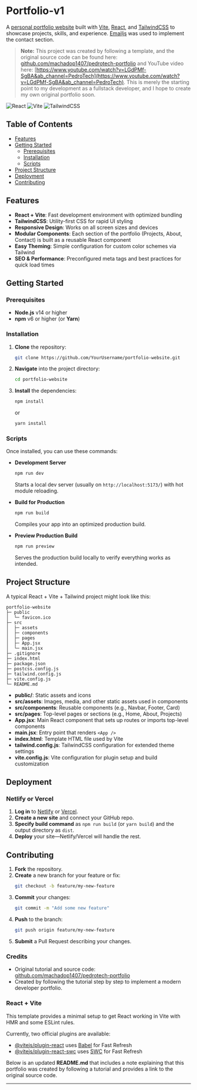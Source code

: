 # Portfolio-v1

A [personal portfolio website](junehyukyoo.netlify.com) built with [Vite](https://vitejs.dev/), [React](https://react.dev/), and [TailwindCSS](https://tailwindcss.com/) to showcase projects, skills, and experience. [Emailjs](https://www.emailjs.com/) was used to implement the contact section.

> **Note:** This project was created by following a template, and the original source code can be found here: [github.com/machadop1407/pedrotech-portfolio](https://github.com/machadop1407/pedrotech-portfolio) and YouTube video here: [https://www.youtube.com/watch?v=LGdPMf-SgBA&ab_channel=PedroTech](https://www.youtube.com/watch?v=LGdPMf-SgBA&ab_channel=PedroTech). This is merely the starting point to my development as a fullstack developer, and I hope to create my own original portfolio soon.


![React](https://img.shields.io/badge/React-18.0.0-blue)
![Vite](https://img.shields.io/badge/Vite-4.0.0-orange)
![TailwindCSS](https://img.shields.io/badge/TailwindCSS-3.0.0-06B6D4)

## Table of Contents

- [Features](#features)  
- [Getting Started](#getting-started)  
  - [Prerequisites](#prerequisites)  
  - [Installation](#installation)  
  - [Scripts](#scripts)  
- [Project Structure](#project-structure)  
- [Deployment](#deployment)  
- [Contributing](#contributing)  

## Features

- **React + Vite**: Fast development environment with optimized bundling  
- **TailwindCSS**: Utility-first CSS for rapid UI styling  
- **Responsive Design**: Works on all screen sizes and devices  
- **Modular Components**: Each section of the portfolio (Projects, About, Contact) is built as a reusable React component  
- **Easy Theming**: Simple configuration for custom color schemes via Tailwind  
- **SEO & Performance**: Preconfigured meta tags and best practices for quick load times

## Getting Started

### Prerequisites

- **Node.js** v14 or higher  
- **npm** v6 or higher (or **Yarn**)

### Installation

1. **Clone** the repository:
   ```bash
   git clone https://github.com/YourUsername/portfolio-website.git
   ```
2. **Navigate** into the project directory:
   ```bash
   cd portfolio-website
   ```
3. **Install** the dependencies:
   ```bash
   npm install
   ```
   or
   ```bash
   yarn install
   ```

### Scripts

Once installed, you can use these commands:

- **Development Server**  
  ```bash
  npm run dev
  ```
  Starts a local dev server (usually on `http://localhost:5173/`) with hot module reloading.  

- **Build for Production**  
  ```bash
  npm run build
  ```
  Compiles your app into an optimized production build.  

- **Preview Production Build**  
  ```bash
  npm run preview
  ```
  Serves the production build locally to verify everything works as intended.

## Project Structure

A typical React + Vite + Tailwind project might look like this:

```
portfolio-website
├─ public
│  └─ favicon.ico
├─ src
│  ├─ assets
│  ├─ components
│  ├─ pages
│  ├─ App.jsx
│  └─ main.jsx
├─ .gitignore
├─ index.html
├─ package.json
├─ postcss.config.js
├─ tailwind.config.js
├─ vite.config.js
└─ README.md
```

- **public/**: Static assets and icons  
- **src/assets**: Images, media, and other static assets used in components  
- **src/components**: Reusable components (e.g., Navbar, Footer, Card)  
- **src/pages**: Top-level pages or sections (e.g., Home, About, Projects)  
- **App.jsx**: Main React component that sets up routes or imports top-level components  
- **main.jsx**: Entry point that renders `<App />`  
- **index.html**: Template HTML file used by Vite  
- **tailwind.config.js**: TailwindCSS configuration for extended theme settings  
- **vite.config.js**: Vite configuration for plugin setup and build customization

## Deployment

### Netlify or Vercel

1. **Log in** to [Netlify](https://www.netlify.com/) or [Vercel](https://vercel.com/).  
2. **Create a new site** and connect your GitHub repo.  
3. **Specify build command** as `npm run build` (or `yarn build`) and the output directory as `dist`.  
4. **Deploy** your site—Netlify/Vercel will handle the rest.


## Contributing

1. **Fork** the repository.  
2. **Create** a new branch for your feature or fix:  
   ```bash
   git checkout -b feature/my-new-feature
   ```  
3. **Commit** your changes:  
   ```bash
   git commit -m "Add some new feature"
   ```  
4. **Push** to the branch:  
   ```bash
   git push origin feature/my-new-feature
   ```  
5. **Submit** a Pull Request describing your changes.

### Credits

- Original tutorial and source code: [github.com/machadop1407/pedrotech-portfolio](https://www.youtube.com/watch?v=LGdPMf-SgBA&ab_channel=PedroTech)  
- Created by following the tutorial step by step to implement a modern developer portfolio.

### React + Vite

This template provides a minimal setup to get React working in Vite with HMR and some ESLint rules.

Currently, two official plugins are available:

- [@vitejs/plugin-react](https://github.com/vitejs/vite-plugin-react/blob/main/packages/plugin-react/README.md) uses [Babel](https://babeljs.io/) for Fast Refresh
- [@vitejs/plugin-react-swc](https://github.com/vitejs/vite-plugin-react-swc) uses [SWC](https://swc.rs/) for Fast Refresh





Below is an updated **README.md** that includes a note explaining that this portfolio was created by following a tutorial and provides a link to the original source code.

---

